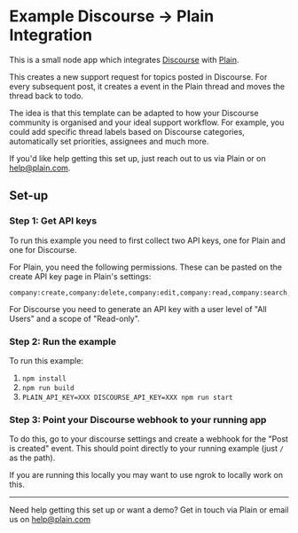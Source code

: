 # Example Discourse → Plain Integration

This is a small node app which integrates [Discourse](https://discourse.org/) with [Plain](https://plain.com).

This creates a new support request for topics posted in Discourse. For every subsequent post, it creates a event in the Plain thread and moves the thread back to todo.

The idea is that this template can be adapted to how your Discourse community is organised and your ideal support workflow. For example, you could add specific thread labels based on Discourse categories, automatically set priorities, assignees and much more. 

If you'd like help getting this set up, just reach out to us via Plain or on help@plain.com.

## Set-up

### Step 1: Get API keys

To run this example you need to first collect two API keys, one for Plain and one for Discourse.

For Plain, you need the following permissions. These can be pasted on the create API key page in Plain's settings:

```
company:create,company:delete,company:edit,company:read,company:search,customer:create,customer:edit,customer:impersonate,customer:read,customer:search,customerGroupMembership:create,customerGroupMembership:delete,customerGroupMembership:read,customerTenantMembership:create,customerTenantMembership:delete,customerTenantMembership:read,label:create,label:delete,label:read,labelType:create,labelType:edit,labelType:read,threadEvent:create,threadField:create,threadField:delete,threadField:read,threadField:update,threadFieldSchema:read,tier:create,tier:delete,tier:edit,tier:read,tierMembership:create,tierMembership:delete,tierMembership:read,user:delete,user:read,userAvatar:edit,customerGroup:create,customerGroup:delete,customerGroup:edit,customerGroup:read,machineUser:read,note:create,note:delete,note:read,thread:assign,thread:create,thread:edit,thread:read,thread:reply,thread:search,thread:unassign,tenant:create,tenant:delete,tenant:edit,tenant:read,tenant:search,threadLink:read
```

For Discourse you need to generate an API key with a user level of "All Users" and a scope of "Read-only".

### Step 2: Run the example

To run this example:

1. `npm install`
1. `npm run build`
1. `PLAIN_API_KEY=XXX DISCOURSE_API_KEY=XXX npm run start`


### Step 3: Point your Discourse webhook to your running app

To do this, go to your discourse settings and create a webhook for the "Post is created" event. This should point directly to your running example (just `/` as the path).

If you are running this locally you may want to use ngrok to locally work on this.

---

Need help getting this set up or want a demo? Get in touch via Plain or email us on help@plain.com
